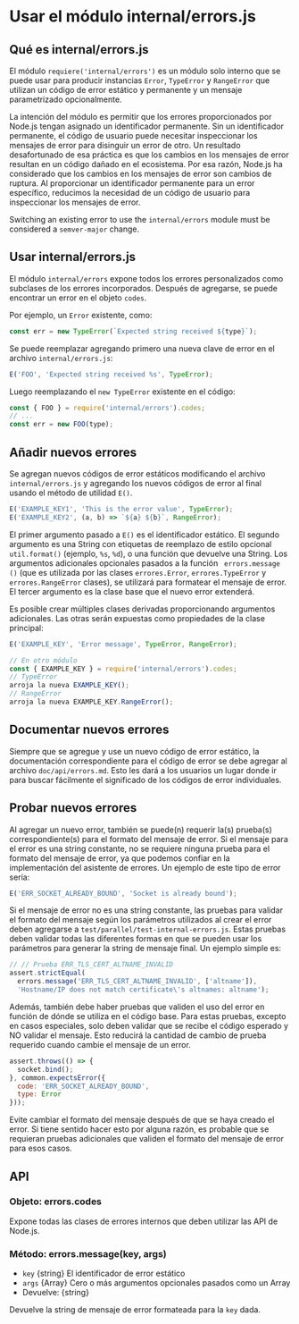 # Usar el módulo internal/errors.js

## Qué es internal/errors.js

El módulo `requiere('internal/errors')` es un módulo solo interno que se puede usar para producir instancias `Error`, `TypeError` y `RangeError` que utilizan un código de error estático y permanente y un mensaje parametrizado opcionalmente.

La intención del módulo es permitir que los errores proporcionados por Node.js tengan asignado un identificador permanente. Sin un identificador permanente, el código de usuario puede necesitar inspeccionar los mensajes de error para disinguir un error de otro. Un resultado desafortunado de esa práctica es que los cambios en los mensajes de error resultan en un código dañado en el ecosistema. Por esa razón, Node.js ha considerado que los cambios en los mensajes de error son cambios de ruptura. Al proporcionar un identificador permanente para un error específico, reducimos la necesidad de un código de usuario para inspeccionar los mensajes de error.

Switching an existing error to use the `internal/errors` module must be considered a `semver-major` change.

## Usar internal/errors.js

El módulo `internal/errors` expone todos los errores personalizados como subclases de los errores incorporados. Después de agregarse, se puede encontrar un error en el objeto `codes`.

Por ejemplo, un `Error` existente, como:

```js
const err = new TypeError(`Expected string received ${type}`);
```

Se puede reemplazar agregando primero una nueva clave de error en el archivo `internal/errors.js`:

```js
E('FOO', 'Expected string received %s', TypeError);
```

Luego reemplazando el `new TypeError` existente en el código:

```js
const { FOO } = require('internal/errors').codes;
// ...
const err = new FOO(type);
```

## Añadir nuevos errores

Se agregan nuevos códigos de error estáticos modificando el archivo `internal/errors.js` y agregando los nuevos códigos de error al final usando el método de utilidad `E()`.

```js
E('EXAMPLE_KEY1', 'This is the error value', TypeError);
E('EXAMPLE_KEY2', (a, b) => `${a} ${b}`, RangeError);
```

El primer argumento pasado a `E()` es el identificador estático. El segundo argumento es una String con etiquetas de reemplazo de estilo opcional `util.format()` (ejemplo, `%s`, `%d`), o una función que devuelve una String. Los argumentos adicionales opcionales pasados a la función ` errors.message ()` (que es utilizada por las clases ` errores.Error `, ` errores.TypeError ` y ` errores.RangeError ` clases), se utilizará para formatear el mensaje de error. El tercer argumento es la clase base que el nuevo error extenderá.

Es posible crear múltiples clases derivadas proporcionando argumentos adicionales. Las otras serán expuestas como propiedades de la clase principal:
```js
E('EXAMPLE_KEY', 'Error message', TypeError, RangeError);

// En otro módulo 
const { EXAMPLE_KEY } = require('internal/errors').codes;
// TypeError 
arroja la nueva EXAMPLE_KEY();
// RangeError 
arroja la nueva EXAMPLE_KEY.RangeError();
```

## Documentar nuevos errores

Siempre que se agregue y use un nuevo código de error estático, la documentación correspondiente para el código de error se debe agregar al archivo `doc/api/errors.md`. Esto les dará a los usuarios un lugar donde ir para buscar fácilmente el significado de los códigos de error individuales.

## Probar nuevos errores

Al agregar un nuevo error, también se puede(n) requerir la(s) prueba(s) correspondiente(s) para el formato del mensaje de error. Si el mensaje para el error es una string constante, no se requiere ninguna prueba para el formato del mensaje de error, ya que podemos confiar en la implementación del asistente de errores. Un ejemplo de este tipo de error sería:

```js
E('ERR_SOCKET_ALREADY_BOUND', 'Socket is already bound');
```

Si el mensaje de error no es una string constante, las pruebas para validar el formato del mensaje según los parámetros utilizados al crear el error deben agregarse a `test/parallel/test-internal-errors.js`.  Estas pruebas deben validar todas las diferentes formas en que se pueden usar los parámetros para generar la string de mensaje final. Un ejemplo simple es:

```js
// // Prueba ERR_TLS_CERT_ALTNAME_INVALID
assert.strictEqual(
  errors.message('ERR_TLS_CERT_ALTNAME_INVALID', ['altname']),
  'Hostname/IP does not match certificate\'s altnames: altname');
```

Además, también debe haber pruebas que validen el uso del error en función de dónde se utiliza en el código base.  Para estas pruebas, excepto en casos especiales, solo deben validar que se recibe el código esperado y NO validar el mensaje.  Esto reducirá la cantidad de cambio de prueba requerido cuando cambie el mensaje de un error.

```js
assert.throws(() => {
  socket.bind();
}, common.expectsError({
  code: 'ERR_SOCKET_ALREADY_BOUND',
  type: Error
}));
```

Evite cambiar el formato del mensaje después de que se haya creado el error. Si tiene sentido hacer esto por alguna razón, es probable que se requieran pruebas adicionales que validen el formato del mensaje de error para esos casos.

## API

### Objeto: errors.codes

Expone todas las clases de errores internos que deben utilizar las API de Node.js.

### Método: errors.message(key, args)

* `key` {string} El identificador de error estático
* `args` {Array} Cero o más argumentos opcionales pasados como un Array
* Devuelve: {string}

Devuelve la string de mensaje de error formateada para la `key` dada.
